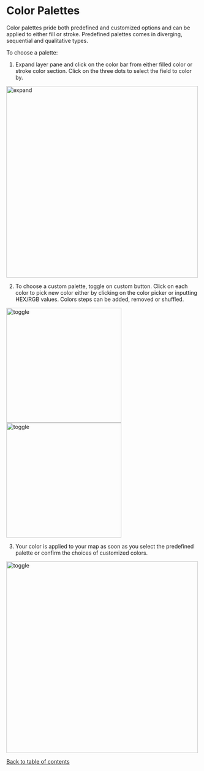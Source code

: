 # Color Palettes

Color palettes pride both predefined and customized options and can be applied to either fill or stroke. Predefined palettes comes in diverging, sequential and qualitative types.

To choose a palette:

1. Expand layer pane and click on the color bar from either filled color or stroke color section. Click on the three dots to select the field to color by.

<img src="https://d1a3f4spazzrp4.cloudfront.net/kepler.gl/documentation/l-color-attributes-0.png" alt="expand" width="500"/>

2. To choose a custom palette, toggle on custom button. Click on each color to pick new color either by clicking on the color picker or inputting HEX/RGB values. Colors steps can be added, removed or shuffled.

<img src="https://d1a3f4spazzrp4.cloudfront.net/kepler.gl/documentation/l-color-attributes-1.png" alt="toggle" width="300"/>
<img src="https://d1a3f4spazzrp4.cloudfront.net/kepler.gl/documentation/l-color-attributes-2.png" alt="toggle" width="300"/>

3. Your color is applied to your map as soon as you select the predefined palette or confirm the choices of customized colors.

<img src="https://d1a3f4spazzrp4.cloudfront.net/kepler.gl/documentation/l-color-attributes-3.png" alt="toggle" width="500"/>

[Back to table of contents](README.md)

